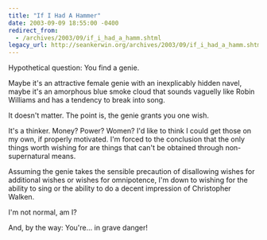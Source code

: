 ```yaml
---
title: "If I Had A Hammer"
date: 2003-09-09 18:55:00 -0400
redirect_from:
  - /archives/2003/09/if_i_had_a_hamm.shtml
legacy_url: http://seankerwin.org/archives/2003/09/if_i_had_a_hamm.shtml
---
```

<p>Hypothetical question: You find a genie.</p>

<p>Maybe it's an attractive female genie with an inexplicably hidden navel, maybe it's an amorphous blue smoke cloud that sounds vaguelly like Robin Williams and has a tendency to break into song.</p>

<p>It doesn't matter.  The point is, the genie grants you one wish.</p>

<p>It's a thinker.  Money?  Power?  Women?  I'd like to think I could get those on my own, if properly motivated.  I'm forced to the conclusion that the only things worth wishing for are things that can't be obtained through non-supernatural means.</p>

<p>Assuming the genie takes the sensible precaution of disallowing wishes for additional wishes or wishes for omnipotence, I'm down to wishing for the ability to sing or the ability to do a decent impression of Christopher Walken.</p>

<p>I'm not normal, am I?</p>

<p>And, by the way: You're... in grave danger!</p>
